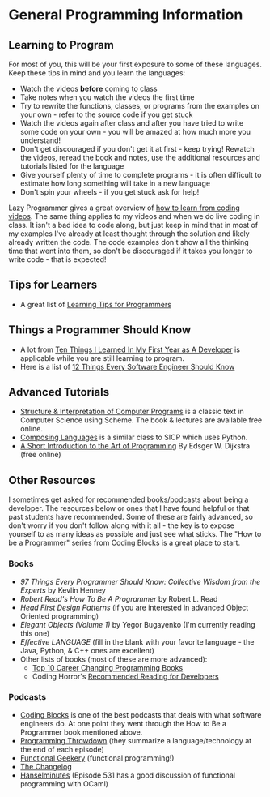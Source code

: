 # General Programming Information

## Learning to Program

For most of you, this will be your first exposure to some of these languages.  Keep these tips in mind and you learn the languages:

- Watch the videos **before** coming to class
- Take notes when you watch the videos the first time
- Try to rewrite the functions, classes, or programs from the examples on your own - refer to the source code if you get stuck
- Watch the videos again after class and after you have tried to write some code on your own - you will be amazed at how much more you understand!
- Don't get discouraged if you don't get it at first - keep trying!  Rewatch the videos, reread the book and notes, use the additional resources and tutorials listed for the language
- Give yourself plenty of time to complete programs - it is often difficult to estimate how long something will take in a new language
- Don't spin your wheels - if you get stuck ask for help!

Lazy Programmer gives a great overview of [how to learn from coding videos](https://www.youtube.com/watch?v=X4osaNAuJH8).  The same thing applies to my videos and when we do live coding in class.  It isn't a bad idea to code along, but just keep in mind that in most of my examples I've already at least thought through the solution and likely already written the code.  The code examples don't show all the thinking time that went into them, so don't be discouraged if it takes you longer to write code - that is expected!

## Tips for Learners

- A great list of [Learning Tips for Programmers](https://dev.to/aspittel/learning-tips-for-programmers-12g)

## Things a Programmer Should Know

- A lot from [Ten Things I Learned In My First Year as A Developer](https://www.blacksintechnology.net/ten-things-i-learned-in-my-first-year-as-a-developer) is applicable while you are still learning to program.
- Here is a list of [12 Things Every Software Engineer Should Know](https://www.sw-engineering-candies.com/blog-1/top10thingseverysoftwareengineershouldknow)

## Advanced Tutorials

- [Structure & Interpretation of Computer Programs](https://mitpress.mit.edu/sites/default/files/sicp/index.html) is a classic text in Computer Science using Scheme.  The book & lectures are available free online.
- [Composing Languages](http://www.composingprograms.com/) is a similar class to SICP which uses Python.
- [A Short Introduction to the Art of Programming](https://www.cs.utexas.edu/users/EWD/ewd03xx/EWD316.PDF) By Edsger W. Dijkstra (free online)

## Other Resources

I sometimes get asked for recommended books/podcasts about being a developer.  The resources below or ones that I have found helpful or that past students have recommended.  Some of these are fairly advanced, so don't worry if you don't follow along with it all - the key is to expose yourself to as many ideas as possible and just see what sticks. The "How to be a Programmer" series from Coding Blocks is a great place to start.  

### Books

- *97 Things Every Programmer Should Know: Collective Wisdom from the Experts* by Kevlin Henney
- *Robert Read's How To Be A Programmer* by Robert L. Read
- *Head First Design Patterns* (if you are interested in advanced Object Oriented programming)
- *Elegant Objects (Volume 1)* by Yegor Bugayenko (I'm currently reading this one)
- *Effective LANGUAGE* (fill in the blank with your favorite language - the Java, Python, & C++ ones are excellent)
- Other lists of books (most of these are more advanced):
  - [Top 10 Career Changing Programming Books](http://www.nomachetejuggling.com/2014/02/05/top-10-career-changing-programming-books)
  - Coding Horror's [Recommended Reading for Developers](https://blog.codinghorror.com/recommended-reading-for-developers/)

### Podcasts

- [Coding Blocks](http://www.codingblocks.net/) is one of the best podcasts that deals with what software engineers do. At one point they went through the How to Be a Programmer book mentioned above.
- [Programming Throwdown](http://www.programmingthrowdown.com/) (they summarize a language/technology at the end of each episode)
- [Functional Geekery](https://www.functionalgeekery.com/) (functional programming!)
- [The Changelog](https://changelog.com/)
- [Hanselminutes](http://hanselminutes.com/)  (Episode 531  has a good discussion of functional programming with OCaml)
